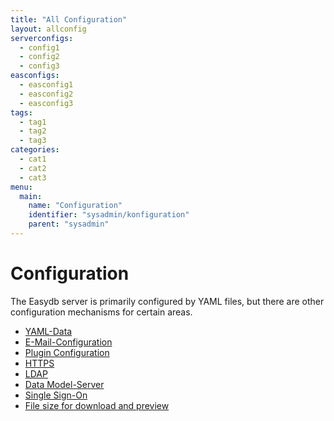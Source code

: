 ```yaml
---
title: "All Configuration"
layout: allconfig
serverconfigs:
  - config1
  - config2
  - config3
easconfigs:
  - easconfig1
  - easconfig2
  - easconfig3
tags:
  - tag1
  - tag2
  - tag3
categories:
  - cat1
  - cat2
  - cat3
menu:
  main:
    name: "Configuration"
    identifier: "sysadmin/konfiguration"
    parent: "sysadmin"
---
```

# Configuration

The Easydb server is primarily configured by YAML files, but there are other configuration mechanisms for certain areas.

- [YAML-Data](/en/sysadmin/konfiguration/yaml)
- [E-Mail-Configuration](/en/sysadmin/konfiguration/email)
- [Plugin Configuration](/en/sysadmin/konfiguration/plugin)
- [HTTPS](/en/sysadmin/konfiguration/https)
- [LDAP](/en/sysadmin/konfiguration/ldap)
- [Data Model-Server](/en/sysadmin/konfiguration/objectstore)
- [Single Sign-On](/en/sysadmin/konfiguration/sso)
- [File size for download and preview](/en/sysadmin/konfiguration/produce)




[not ready]: # "- [EAS-Konfiguration](sysadmin/konfiguration/eas)  "

[not ready2]: # "- [L10n-Konfiguration](sysadmin/konfiguration/l10n)  "

[not ready3]: # "- [Einstellungen zur Laufzeitkonfiguration](sysadmin/konfiguration/baseconfig)  "

